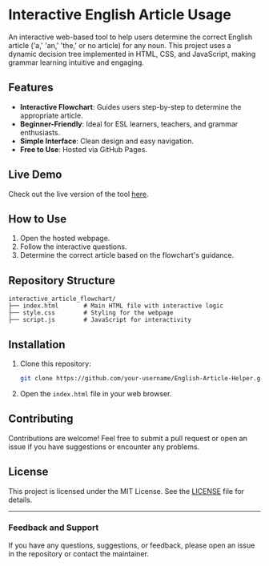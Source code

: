 # Interactive English Article Usage

An interactive web-based tool to help users determine the correct English article ('a,' 'an,' 'the,' or no article) for any noun. This project uses a dynamic decision tree implemented in HTML, CSS, and JavaScript, making grammar learning intuitive and engaging.

## Features
- **Interactive Flowchart**: Guides users step-by-step to determine the appropriate article.
- **Beginner-Friendly**: Ideal for ESL learners, teachers, and grammar enthusiasts.
- **Simple Interface**: Clean design and easy navigation.
- **Free to Use**: Hosted via GitHub Pages.

## Live Demo
Check out the live version of the tool [here](https://micahammon.github.io/English-Article-Helper/index.html).

## How to Use
1. Open the hosted webpage.
2. Follow the interactive questions.
3. Determine the correct article based on the flowchart's guidance.

## Repository Structure
```
interactive_article_flowchart/
├── index.html       # Main HTML file with interactive logic
├── style.css        # Styling for the webpage
├── script.js        # JavaScript for interactivity
```

## Installation
1. Clone this repository:
   ```bash
   git clone https://github.com/your-username/English-Article-Helper.git
   ```
2. Open the `index.html` file in your web browser.

## Contributing
Contributions are welcome! Feel free to submit a pull request or open an issue if you have suggestions or encounter any problems.

## License
This project is licensed under the MIT License. See the [LICENSE](LICENSE) file for details.

---

### Feedback and Support
If you have any questions, suggestions, or feedback, please open an issue in the repository or contact the maintainer.

